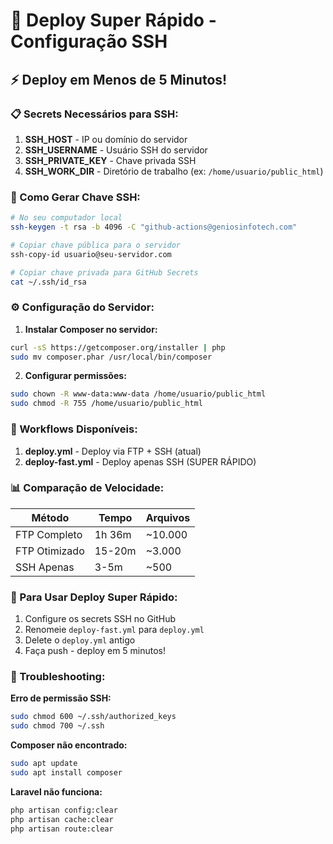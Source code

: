 # 🚀 Deploy Super Rápido - Configuração SSH

## ⚡ Deploy em Menos de 5 Minutos!

### 📋 Secrets Necessários para SSH:

1. **SSH_HOST** - IP ou domínio do servidor
2. **SSH_USERNAME** - Usuário SSH do servidor  
3. **SSH_PRIVATE_KEY** - Chave privada SSH
4. **SSH_WORK_DIR** - Diretório de trabalho (ex: `/home/usuario/public_html`)

### 🔑 Como Gerar Chave SSH:

```bash
# No seu computador local
ssh-keygen -t rsa -b 4096 -C "github-actions@geniosinfotech.com"

# Copiar chave pública para o servidor
ssh-copy-id usuario@seu-servidor.com

# Copiar chave privada para GitHub Secrets
cat ~/.ssh/id_rsa
```

### ⚙️ Configuração do Servidor:

1. **Instalar Composer no servidor:**
```bash
curl -sS https://getcomposer.org/installer | php
sudo mv composer.phar /usr/local/bin/composer
```

2. **Configurar permissões:**
```bash
sudo chown -R www-data:www-data /home/usuario/public_html
sudo chmod -R 755 /home/usuario/public_html
```

### 🎯 Workflows Disponíveis:

1. **deploy.yml** - Deploy via FTP + SSH (atual)
2. **deploy-fast.yml** - Deploy apenas SSH (SUPER RÁPIDO)

### 📊 Comparação de Velocidade:

| Método | Tempo | Arquivos |
|--------|-------|----------|
| FTP Completo | 1h 36m | ~10.000 |
| FTP Otimizado | 15-20m | ~3.000 |
| SSH Apenas | 3-5m | ~500 |

### 🚀 Para Usar Deploy Super Rápido:

1. Configure os secrets SSH no GitHub
2. Renomeie `deploy-fast.yml` para `deploy.yml`
3. Delete o `deploy.yml` antigo
4. Faça push - deploy em 5 minutos!

### 🔧 Troubleshooting:

**Erro de permissão SSH:**
```bash
sudo chmod 600 ~/.ssh/authorized_keys
sudo chmod 700 ~/.ssh
```

**Composer não encontrado:**
```bash
sudo apt update
sudo apt install composer
```

**Laravel não funciona:**
```bash
php artisan config:clear
php artisan cache:clear
php artisan route:clear
```
